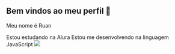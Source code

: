 ## Bem vindos ao meu perfil 💙

Meu nome é Ruan

Estou estudando na Alura
Estou me desenvolvendo na linguagem JavaScript
![](https://media1.tenor.com/m/iTD-Fhz2UdwAAAAC/adamcte-ronaldo.gif)


